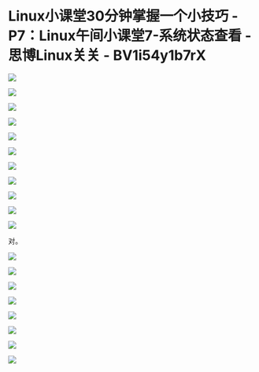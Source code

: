 # Linux小课堂30分钟掌握一个小技巧 - P7：Linux午间小课堂7-系统状态查看 - 思博Linux关关 - BV1i54y1b7rX

![](img/8c0fa7a93b22a4c57e98f3ef6afac987_0.png)

![](img/8c0fa7a93b22a4c57e98f3ef6afac987_1.png)

![](img/8c0fa7a93b22a4c57e98f3ef6afac987_2.png)

![](img/8c0fa7a93b22a4c57e98f3ef6afac987_3.png)

![](img/8c0fa7a93b22a4c57e98f3ef6afac987_4.png)

![](img/8c0fa7a93b22a4c57e98f3ef6afac987_5.png)

![](img/8c0fa7a93b22a4c57e98f3ef6afac987_6.png)

![](img/8c0fa7a93b22a4c57e98f3ef6afac987_7.png)

![](img/8c0fa7a93b22a4c57e98f3ef6afac987_8.png)

![](img/8c0fa7a93b22a4c57e98f3ef6afac987_9.png)

![](img/8c0fa7a93b22a4c57e98f3ef6afac987_10.png)

对。

![](img/8c0fa7a93b22a4c57e98f3ef6afac987_12.png)

![](img/8c0fa7a93b22a4c57e98f3ef6afac987_13.png)

![](img/8c0fa7a93b22a4c57e98f3ef6afac987_14.png)

![](img/8c0fa7a93b22a4c57e98f3ef6afac987_15.png)

![](img/8c0fa7a93b22a4c57e98f3ef6afac987_16.png)

![](img/8c0fa7a93b22a4c57e98f3ef6afac987_17.png)

![](img/8c0fa7a93b22a4c57e98f3ef6afac987_18.png)

![](img/8c0fa7a93b22a4c57e98f3ef6afac987_19.png)